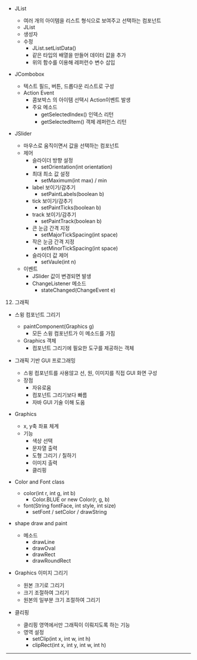   - JList
    * 여러 개의 아이템을 리스트 형식으로 보여주고 선택하는 컴포넌트
    * JList<E>
    * 생성자
    * 수정
      + JList<E>.setListData()
      + 같은 타입의 배열을 만들어 데이터 값을 추가
      + 위의 함수를 이용해 레퍼런수 변수 삽입

  - JCombobox<E>
    * 텍스트 필드, 버튼, 드롭다운 리스트로 구성
    * Action Event
      + 콤보박스 의 아이템 선택시 Action이벤트 발생
      + 주요 메소드
        - getSelectedIndex() 인덱스 리턴
        - getSelectedItem() 객체 레퍼런스 리턴

  - JSlider
    * 마우스로 움직이면서 값을 선택하는 컴포넌트
    * 제어
      + 슬라이더 방향 설정
        - setOrientation(int orientation)
      + 최대 최소 값 설정
        - setMaximum(int max) / min
      + label 보이기/감추기
        - setPaintLabels(boolean b)
      + tick 보이기/감추기
        - setPaintTicks(boolean b)
      + track 보이기/감추기
        - setPaintTrack(boolean b)
      + 큰 눈금 간격 지정
        - setMajorTickSpacing(int space)
      + 작은 눈금 간격 지정
        - setMinorTickSpacing(int space)
      + 슬라이더 값 제어
        - setVaule(int n)
    * 이벤트 
      + JSlider 값이 변경되면 발생
      + ChangeListener 메소드
        - stateChanged(ChangeEvent e)


12. 그래픽
  - 스윙 컴포넌트 그리기
    * paintComponent(Graphics g)
      + 모든 스윙 컴포넌트가 이 메소드를 가짐
    * Graphics 객체
      + 컴포넌트 그리기에 필요한 도구를 제공하는 객체 

  - 그래픽 기반 GUI 프로그래밍
    * 스윙 컴포넌트를 사용않고 선, 원, 이미지를 직접 GUI 화면 구성
    * 장점
      + 자유로움
      + 컴포넌트 그리기보다 빠름
      + 자바 GUI 기술 이해 도움
  
  - Graphics
    * x, y축 좌표 체계
    * 기능
      + 색상 선택
      + 문자열 출력
      + 도형 그리기 / 칠하기
      + 이미지 출력
      + 클리핑 

  - Color and Font class
    * color(int r, int g, int b)
      + Color.BLUE or new Color(r, g, b)
    * font(String fontFace, int style, int size)
      + setFont / setColor / drawString

  - shape draw and paint
    * 메소드
      + drawLine
      + drawOval
      + drawRect
      + drawRoundRect

  - Graphics 이미지 그리기
    * 원본 크기로 그리기
    * 크기 조절하여 그리기
    * 원본의 일부분 크기 조절하여 그리기

  - 클리핑
    * 클리핑 영역에서만 그래픽이 이뤄지도록 하는 기능
    * 영역 설정
      + setClip(int x, int w, int h)
      + clipRect(int x, int y, int w, int h)


-------------------------------------------------------

